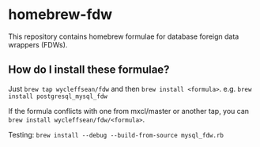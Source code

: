 homebrew-fdw
============

This repository contains homebrew formulae for database foreign data wrappers (FDWs).

How do I install these formulae?
--------------------------------

Just `brew tap wycleffsean/fdw` and then `brew install <formula>`. e.g.
`brew install postgresql_mysql_fdw`

If the formula conflicts with one from mxcl/master or another tap, you can
`brew install wycleffsean/fdw/<formula>`.


Testing:
`brew install --debug --build-from-source mysql_fdw.rb`
